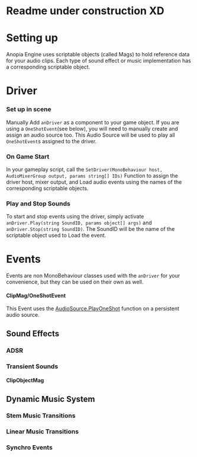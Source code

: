# Readme under construction XD
# Setting up
Anopia Engine uses scriptable objects (called Mags) to hold reference data for your audio clips.
Each type of sound effect or music implementation has a corresponding scriptable object.
# Driver
### Set up in scene
Manually Add `anDriver` as a component to your game object.
If you are using a `OneShotEvent`(see below), you will need to manually create and assign an audio source too. This Audio Source will be used to play all `OneShotEvent`s assigned to the driver.
### On Game Start
In your gameplay script, call the `SetDriver(MonoBehaviour host, AudioMixerGroup output, params string[] IDs)` Function to assign the driver host, mixer output, and Load audio events using the names of the corresponding scriptable objects.
### Play and Stop Sounds
To start and stop events using the driver, simply activate `anDriver.Play(string SoundID, params object[] args)` and `anDriver.Stop(string SoundID)`. The SoundID will be the name of the scriptable object used to Load the event.
# Events
Events are non MonoBehaviour classes used with the `anDriver` for your convenience, but they can be used on their own as well.
#### ClipMag/OneShotEvent
This Event uses the [AudioSource.PlayOneShot](https://docs.unity3d.com/ScriptReference/AudioSource.PlayOneShot.html) function on a persistent audio source.
## Sound Effects
### ADSR
### Transient Sounds
#### ClipObjectMag
## Dynamic Music System
### Stem Music Transitions
### Linear Music Transitions
### Synchro Events

